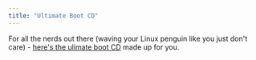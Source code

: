 ```yaml
---
title: "Ultimate Boot CD"
---
```

<p>For all the nerds out there (waving your Linux penguin like you just don't care) - <a href="http://ubcd.sourceforge.net/">here's the ulimate boot CD</a> made up for you.</p>
